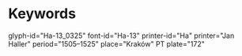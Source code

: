 # Keywords
glyph-id="Ha-13_0325"
font-id="Ha-13"
printer-id="Ha"
printer="Jan Haller"
period="1505–1525"
place="Kraków"
PT plate="172"
